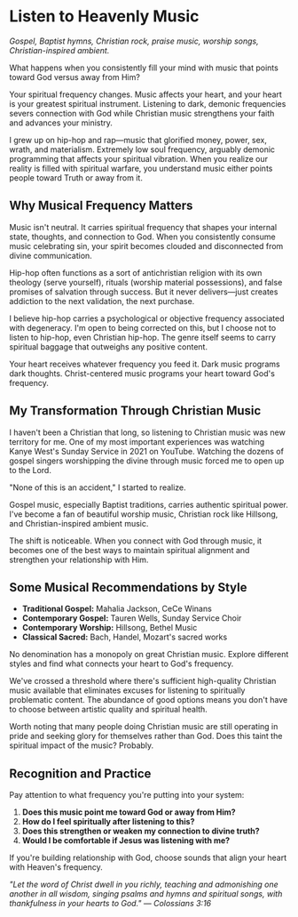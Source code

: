 # Listen to Heavenly Music

*Gospel, Baptist hymns, Christian rock, praise music, worship songs, Christian-inspired ambient.*

What happens when you consistently fill your mind with music that points toward God versus away from Him?

Your spiritual frequency changes. Music affects your heart, and your heart is your greatest spiritual instrument. Listening to dark, demonic frequencies severs connection with God while Christian music strengthens your faith and advances your ministry.

I grew up on hip-hop and rap—music that glorified money, power, sex, wrath, and materialism. Extremely low soul frequency, arguably demonic programming that affects your spiritual vibration. When you realize our reality is filled with spiritual warfare, you understand music either points people toward Truth or away from it.

## Why Musical Frequency Matters

Music isn't neutral. It carries spiritual frequency that shapes your internal state, thoughts, and connection to God. When you consistently consume music celebrating sin, your spirit becomes clouded and disconnected from divine communication.

Hip-hop often functions as a sort of antichristian religion with its own theology (serve yourself), rituals (worship material possessions), and false promises of salvation through success. But it never delivers—just creates addiction to the next validation, the next purchase.

I believe hip-hop carries a psychological or objective frequency associated with degeneracy. I'm open to being corrected on this, but I choose not to listen to hip-hop, even Christian hip-hop. The genre itself seems to carry spiritual baggage that outweighs any positive content.

Your heart receives whatever frequency you feed it. Dark music programs dark thoughts. Christ-centered music programs your heart toward God's frequency.

## My Transformation Through Christian Music

I haven't been a Christian that long, so listening to Christian music was new territory for me. One of my most important experiences was watching Kanye West's Sunday Service in 2021 on YouTube. Watching the dozens of gospel singers worshipping the divine through music forced me to open up to the Lord.

"None of this is an accident," I started to realize.

Gospel music, especially Baptist traditions, carries authentic spiritual power. I've become a fan of beautiful worship music, Christian rock like Hillsong, and Christian-inspired ambient music.

The shift is noticeable. When you connect with God through music, it becomes one of the best ways to maintain spiritual alignment and strengthen your relationship with Him.

## Some Musical Recommendations by Style

- **Traditional Gospel:** Mahalia Jackson, CeCe Winans
- **Contemporary Gospel:** Tauren Wells, Sunday Service Choir
- **Contemporary Worship:** Hillsong, Bethel Music
- **Classical Sacred:** Bach, Handel, Mozart's sacred works

No denomination has a monopoly on great Christian music. Explore different styles and find what connects your heart to God's frequency.

We've crossed a threshold where there's sufficient high-quality Christian music available that eliminates excuses for listening to spiritually problematic content. The abundance of good options means you don't have to choose between artistic quality and spiritual health.

Worth noting that many people doing Christian music are still operating in pride and seeking glory for themselves rather than God. Does this taint the spiritual impact of the music? Probably.

## Recognition and Practice

Pay attention to what frequency you're putting into your system:

1. **Does this music point me toward God or away from Him?**
2. **How do I feel spiritually after listening to this?**
3. **Does this strengthen or weaken my connection to divine truth?**
4. **Would I be comfortable if Jesus was listening with me?**

If you're building relationship with God, choose sounds that align your heart with Heaven's frequency.

*"Let the word of Christ dwell in you richly, teaching and admonishing one another in all wisdom, singing psalms and hymns and spiritual songs, with thankfulness in your hearts to God." — Colossians 3:16*
